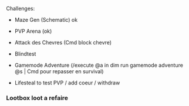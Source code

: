 Challenges:
 - Maze Gen (Schematic) ok
 - PVP Arena (ok)
 - Attack des Chevres (Cmd block chevre)
 - Blindtest
 - Gamemode Adventure (/execute @a in dim run gamemode adventure @s | Cmd pour repasser en survival)

- Lifesteal to test PVP / add coeur / withdraw

### Lootbox loot a refaire